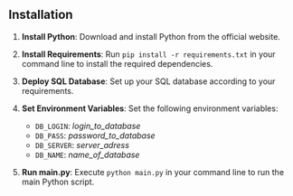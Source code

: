 ## Installation

1. **Install Python**: Download and install Python from the official website.

2. **Install Requirements**: Run `pip install -r requirements.txt` in your command line to install the required dependencies.

3. **Deploy SQL Database**: Set up your SQL database according to your requirements.

4. **Set Environment Variables**: Set the following environment variables:
   - `DB_LOGIN`: _login_to_database_
   - `DB_PASS`: _password_to_database_
   - `DB_SERVER`: _server_adress_
   - `DB_NAME`: _name_of_database_

5. **Run main.py**: Execute `python main.py` in your command line to run the main Python script.
